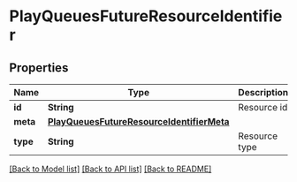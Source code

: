 # PlayQueuesFutureResourceIdentifier

## Properties
Name | Type | Description | Notes
------------ | ------------- | ------------- | -------------
**id** | **String** | Resource id | 
**meta** | [**PlayQueuesFutureResourceIdentifierMeta**](PlayQueuesFutureResourceIdentifierMeta.md) |  | [optional] 
**type** | **String** | Resource type | 

[[Back to Model list]](../README.md#documentation-for-models) [[Back to API list]](../README.md#documentation-for-api-endpoints) [[Back to README]](../README.md)


